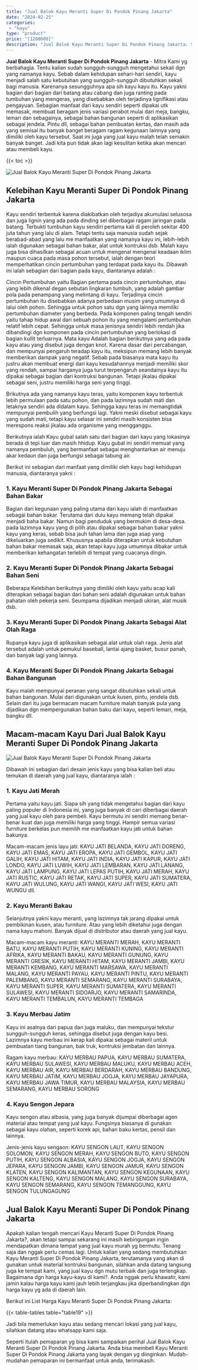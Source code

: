 ```yaml
---
title: "Jual Balok Kayu Meranti Super Di Pondok Pinang Jakarta"
date: "2024-02-25"
categories:
 - "kayu"
type: "product"
price: "[1200000]"
description: "Jual Balok Kayu Meranti Super Di Pondok Pinang Jakarta. Seperti itulah pemaparan yg bisa kami sampaikan perihal Jual Balok Kayu Meranti Super Di Pondok Pinan..."
---
```


**Jual Balok Kayu Meranti Super Di Pondok Pinang Jakarta** - Mitra Kami yg berbahagia. Tentu kalian sudah sungguh-sungguh mengetahui sekali dgn yang namanya kayu. Sebab dalam kehidupan sehari-hari sendiri, kayu menjadi salah satu kebutuhan yang sungguh-sungguh dibutuhkan sekali bagi manusia. Karenanya sesungguhnya apa sih kayu kayu itu. Kayu yakni bagian dari bagian dari batang atau cabang dan juga ranting pada tumbuhan yang mengeras, yang disebabkan oleh terjadinya lignifikasi atau pengayuan. Sebagian manfaat dari kayu sendiri seperti dipakai utk memasak, membuat beragam jenis variasi perabot mulai dari meja, bangku, lemari dan sebagainya, sebagai bahan bangunan seperti di aplikasikan sebagai jendela. Pintu dll, sebagai bahan pembuatan kertas, dan masih ada yang semisal itu banyak banget beragam ragam kegunaan lainnya yang dimiliki oleh kayu tersebut. Saat ini juga yang jual kayu malah telah semakin banyak banget. Jadi kita pun tidak akan lagi kesulitan ketika akan mencari atau membeli kayu.

{{< toc >}}

![Jual Balok Kayu Meranti Super Di Pondok Pinang Jakarta](/images/kayu/kayu21.jpg)

## Kelebihan Kayu Meranti Super Di Pondok Pinang Jakarta

Kayu sendiri terbentuk karena diakibatkan oleh terjadiya akumulasi selusosa dan juga lignin yang ada pada dinding sel diberbagai ragam jaringan pada batang. Terbukti tumbuhan kayu sendiri pertama kali di peroleh sekitar 400 juta tahun yang lalu di alam. Tetapi tentu saja manusia sudah sejak berabad-abad yang lalu me manfaatkan yang namanya kayu ini, lebih-lebih ialah digunakan sebagai bahan bakar, alat untuk kontruksi dsb. Malah kayu juga bisa dihasilkan sebagai acuan untuk mengenal mengenai keadaan iklim maupun cuaca pada masa pohon tersebut, ialah dengan teori memperhatikan cincin pertumbuhan yang terdapat pada kayu itu. Dibawah ini ialah sebagian dari bagian pada kayu, diantaranya adalah :

Cincin Pertumbuhan yaitu Bagian pertama pada cincin pertumbuhan, atau yang lebih dikenal degan sebutan lingkaran tumbuh, yang adalah gambar pola pada penampang yang melintang di kayu. Terjadinya cincin pertumbuhan itu disebabkan adanya perbedaan musim yang umumnya di lalui oleh pohon. Sehingga untuk pohon satu dgn yang lainnya memiliki pertumbuhan diameter yang berbeda. Pada komponen paling tengah sendiri yaitu tahap hidup awal dari sebuah pohon itu yang mengalami pertumbuhan relatif lebih cepat. Sehingga untuk masa jenisnya sendiri lebih rendah jika dibandingi dgn komponen pada cincin pertumbuhan yang berlokasi di bagian kullit terluarnya. Mata kayu Adalah bagian berikutnya yang ada pada kayu atau yang disebut juga dengan knot. Karena dasar dari percabangan, dan mempunyai pengaruh teradap kayu itu, meksipun memang lebih banyak memberikan dampak yang negatif. Sebab pada biasanya mata kayu itu justru akan membuat energi dari kayu kesudahannya menjadi memiliki skor yang rendah, sampai harganya juga turut terpengaruh seandainya kayu itu dipakai sebagai bagian dari kontruksi bangunan. Tetapi jikalau dipakai sebagai seni, justru memiliki harga seni yang tinggi.

Brikutnya ada yang namanya kayu teras, yaitu komponen kayu terbentuk lebih permulaan pada satu pohon, dan pada lazimnya sudah mati dan letaknya sendiri ada didalam kayu. Sehingga kayu teras ini memangtidak mempunyai pembulih yang berfungsi lagi. Yakni meski disebut sebagai kayu yang sudah mati, tetapi kayu selasar ini sendiri masih konsisten bisa merespons reaksi jikalau ada organisme yang mengganggu.

Berikutnya ialah Kayu gubal salah satu dari bagian dari kayu yang lokasinya berada di tepi luar dan masih hhidup. Kayu gubal ini sendiri memuat yang namanya pembuluh, yang bermanfaat sebagai menghantarkan air menuju akar kedaun dan juga berfungsi sebagai tabung air.

Berikut ini sebagian dari manfaat yang dimiliki oleh kayu bagi kehidupan manusia, diantaranya yakni :

### 1\. Kayu Meranti Super Di Pondok Pinang Jakarta Sebagai Bahan Bakar

Bagian dari kegunaan yang paling utama dari kayu ialah di manfaatkan sebagai bahan bakar. Terutama dari dulu kayu memang telah dipakai menjadi baha bakar. Namun bagi penduduk yang bermukim di desa-desa. pada lazimnya kayu yang di pilih atau dipakai sebagai bahan bakar yakni kayu yang keras, sebab bisa jauh tahan lama dan juga asap yang dikeluarkan juga sedikit. Khususnya apabila diterapkan untuk kebutuhan bahan bakar memasak saja, akan tetapi kayu juga umumnya dibakar untuk memberikan kehangatan terlebih di tempat yang cuacanya dingin.

### 2\. Kayu Meranti Super Di Pondok Pinang Jakarta Sebagai Bahan Seni

Beberapa Kelebihan berikutnya yang dimiliki oleh kayu yaitu acap kali diterapkan sebagai bagian dari bahan seni adalah digunakan untuk bahan pahatan oleh pekerja seni. Seumpama dijadikan menjadi ukiran, alat musik dsb.

### 3\. Kayu Meranti Super Di Pondok Pinang Jakarta Sebagai Alat Olah Raga

Rupanya kayu juga di aplikasikan sebagai alat untuk olah raga. Jenis alat tersebut adalah untuk pemukul baseball, lantai ajang basket, busur panah, dan banyak lagi yang lainnya.

### 4\. Kayu Meranti Super Di Pondok Pinang Jakarta Sebagai Bahan Bangunan

Kayu malah mempunyai peranan yang sangat dibutuhkan sekali untuk bahan bangunan. Mulai dari digunakan untuk kusen, pintu, jendela dsb. Selain dari itu juga bermacam macam furniture malah banyak pula yang dijadikan dgn mempergunakan bahan baku dari kayu, seperti lemari, meja, bangku dll.

## Macam-macam Kayu Dari Jual Balok Kayu Meranti Super Di Pondok Pinang Jakarta

![Jual Balok Kayu Meranti Super Di Pondok Pinang Jakarta](/images/kayu/kayu10.jpg)

Dibawah ini sebagian dari desain jenis kayu yang bisa kalian beli atau temukan di daerah yang jual kayu, diantaranya ialah :

### 1\. Kayu Jati Merah

Pertama yaitu kayu jati. Siapa sih yang tidak mengetahui bagian dari kayu paling populer di Indonesia ini, yang juga banyak di cari diberbagai daerah yang jual kayu oleh para pembeli. Kayu bermutu ini sendiri memang benar-benar kuat dan juga memiliki harga yang tinggi. Hampir semua variasi furniture berkelas pun memilih me manfaatkan kayu jati untuk bahan bakunya.

Macam-macam jenis layu jati: KAYU JATI BELANDA, KAYU JATI DORENG, KAYU JATI EMAS, KAYU JATI EROPA, KAYU JATI GEMBOL, KAYU JATI GALIH, KAYU JATI HITAM, KAYU JATI INDIA, KAYU JATI KAPUR, KAYU JATI LONDO, KAYU JATI LUWIH, KAYU JATI LEMBARAN, KAYU JATI LANANG, KAYU JATI LAMPUNG, KAYU JATI LEPAS PUTIH, KAYU JATI MERAH, KAYU JATI RUSTIC, KAYU JATI RETAK, KAYU JATI SUPER, KAYU JATI SUMATERA, KAYU JATI WULUNG, KAYU JATI WANGI, KAYU JATI WESI, KAYU JATI WUNGU dll.

### 2\. Kayu Meranti Bakau

Selanjutnya yakni kayu meranti, yang lazimnya tak jarang dipakai untuk pembikinan kusen, atau furniture. Atau yang lebih diketahui juga dengan nama kayu mahoni. Banyak dijual di distributor atau daerah yang jual kayu.

Macam-macam kayu meranti: KAYU MERANTI MERAH, KAYU MERANTI BATU, KAYU MERANTI PUTIH, KAYU MERANTI KUNING, KAYU MERANTI AFRIKA, KAYU MERANTI BAKAU, KAYU MERANTI GUNUNG, KAYU MERANTI GRESIK, KAYU MERANTI HITAM, KAYU MERANTI JAMBI, KAYU MERANTI KEMBANG, KAYU MERANTI MARSAWA, KAYU MERANTI MALANG, KAYU MERANTI PAYAU, KAYU MERANTI PINTU, KAYU MERANTI PALEMBANG, KAYU MERANTI SEMARANG, KAYU MERANTI SURABAYA, KAYU MERANTI SUPER, KAYU MERANTI SUMATERA, KAYU MERANTI SULAWESI, KAYU MERANTI SIDOARJO, KAYU MERANTI SAMARINDA, KAYU MERANTI TEMBALUN, KAYU MERANTI TEMBAGA

### 3\. Kayu Merbau Jatim

Kayu ini asalnya dari papua dan juga maluku, dan mempunyai tekstur sungguh-sungguh keras, sehingga disebut juga dengan kayu besi. Lazimnya kayu merbau ini kerap kali dipakai sebagai materil untuk pembuatan tiang bangunan, bak truk, kontruksi jembatan dan lainnya.

Ragam kayu merbau: KAYU MERBAU PAPUA, KAYU MERBAU SUMATERA, KAYU MERBAU SULAWESI, KAYU MERBAU MALUKU, KAYU MERBAU ACEH, KAYU MERBAU AIR, KAYU MERBAU BERDARAH, KAYU MERBAU BANDUNG, KAYU MERBAU JATIM, KAYU MERBAU JOGJA, KAYU MERBAU JAYAPURA, KAYU MERBAU JAWA TIMUR, KAYU MERBAU MALAYSIA, KAYU MERBAU SEMARANG, KAYU MERBAU SORONG

### 4\. Kayu Sengon Jepara

Kayu sengon atau albasia, yang juga banyak dijumpai diberbagai agen material atau tempat yang jual kayu. Fungsinya biasanya di gunakan sebagai kayu olahan, seperti korek api, bahan baku kertas, pensil dan lainnya.

Jenis-jenis kayu sengaon: KAYU SENGON LAUT, KAYU SENGON SOLOMON, KAYU SENGON MERAH, KAYU SENGON BUTO, KAYU SENGON PUTIH, KAYU SENGON ALBASIA, KAYU SENGON JOGJA, KAYU SENGON JEPARA, KAYU SENGON JAMBI, KAYU SENGON JAMUR, KAYU SENGON KLATEN, KAYU SENGON KALIMANTAN, KAYU SENGON KEGUNAAN, KAYU SENGON KALTENG, KAYU SENGON MALANG, KAYU SENGON SURABAYA, KAYU SENGON SEMARANG, KAYU SENGON TEMANGGUNG, KAYU SENGON TULUNGAGUNG

## Jual Balok Kayu Meranti Super Di Pondok Pinang Jakarta

Apakah kalian tengah mencari Kayu Meranti Super Di Pondok Pinang Jakarta?, akan tetapi sampai sekarang ini masih kebingungan ingin mendapatkan dimana tempat yang jual kayu murah yg bermutu. Tenang saja dan nggak perlu cemas lagi. Untuk kalian yang sedang membutuhkan Kayu Meranti Super Di Pondok Pinang Jakarta, terutamanya yang akan di gunakan untuk material kontruksi bangunan, silahkan anda datang langsung juga ke tempat kami, yang jual kayu dgn mutu terbaik dan juga terlengkap. Bagaimana dgn harga kayu-kayu di kami?. Anda nggak perlu khawatir, kami jamin kalau harga kayu kami jauh lebih terjangkau jika diperbandingkan dgn harga kayu yg ada di daerah lain.

Berikut ini List Harga Kayu Meranti Super Di Pondok Pinang Jakarta:

{{< table-tables table="table19" >}}

Jadi bila memerlukan kayu atau sedang mencari lokasi yang jual kayu, silahkan datang atau whatsapp kami saja.

Seperti itulah pemaparan yg bisa kami sampaikan perihal Jual Balok Kayu Meranti Super Di Pondok Pinang Jakarta. Anda bisa membeli Kayu Meranti Super Di Pondok Pinang Jakarta yang layak dengan yg diinginkan. Mudah-mudahan pemaparan ini bermanfaat untuk anda, terimakasih.
